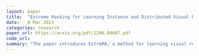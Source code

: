 ```yaml
---
layout: paper
title:  "Extreme Masking for Learning Instance and Distributed Visual Representations"
date:   8 Mar 2023
categories: research
paper_url: https://arxiv.org/pdf/2206.04667.pdf
code_url: 
summary: "The paper introduces ExtreMA, a method for learning visual representations by using high levels of token masking (75%-90%) for data augmentation. It employs self-attention and cross-attention blocks to learn spatial and holistic instance representations. Unlike methods that seek input invariance, ExtreMA focuses on capturing informative image variations. Its contributions include demonstrating the effectiveness of random masking for siamese learning, showing that extreme masking accelerates learning and enhances performance, and achieving superior linear probing and transfer results compared to previous model"
---
```



